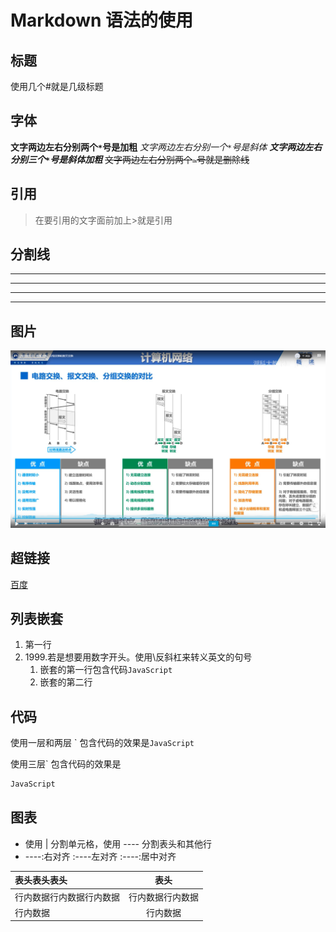 # Markdown 语法的使用

## 标题

使用几个#就是几级标题

## 字体

**文字两边左右分别两个`*`号是加粗**
*文字两边左右分别一个`*`号是斜体*
***文字两边左右分别三个`*`号是斜体加粗***
~~文字两边左右分别两个`~`号就是删除线~~

## 引用

> 在要引用的文字面前加上>就是引用

## 分割线

---
----
***
****

## 图片

![图片](./../../HTTP计算机网络/img/00001.png "NETWORK")

## 超链接

[百度](http://www.baidu.com  "百度的链接")

## 列表嵌套

1. 第一行
2. 1999\.若是想要用数字开头。使用\反斜杠来转义英文的句号
   1. 嵌套的第一行包含代码```JavaScript```
   2. 嵌套的第二行

## 代码

使用一层和两层 \` 包含代码的效果是`JavaScript`

使用三层\` 包含代码的效果是

```js
JavaScript
```

## 图表

* 使用 |  分割单元格，使用 ---- 分割表头和其他行
* ----:右对齐  :----左对齐  :----:居中对齐
  
| 表头表头表头 | 表头 |
| :---- |    :----:  |
|  行内数据行内数据行内数据 | 行内数据行内数据 |
|行内数据| 行内数据|
